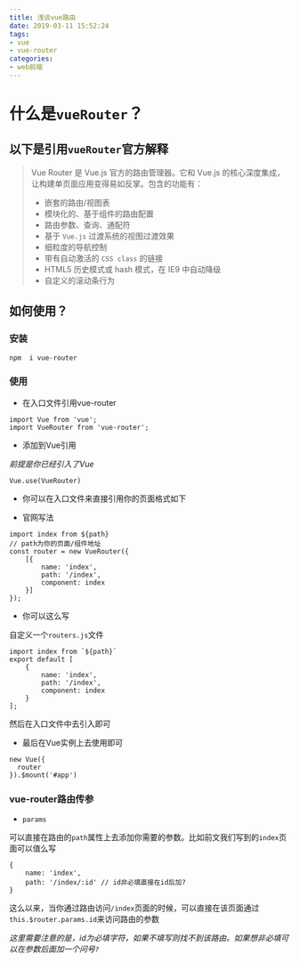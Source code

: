 ```yaml
---
title: 浅谈vue路由
date: 2019-03-11 15:52:24
tags:
- vue
- vue-router
categories: 
- web前端
---
```


# 什么是`vueRouter`？

## 以下是引用`vueRouter`官方解释
> Vue Router 是 Vue.js 官方的路由管理器。它和 Vue.js 的核心深度集成，让构建单页面应用变得易如反掌。包含的功能有：
> - 嵌套的路由/视图表
> - 模块化的、基于组件的路由配置
> - 路由参数、查询、通配符
> - 基于 `Vue.js` 过渡系统的视图过渡效果
> - 细粒度的导航控制
> - 带有自动激活的 `CSS class` 的链接
> - HTML5 历史模式或 hash 模式，在 IE9 中自动降级
> - 自定义的滚动条行为

## 如何使用？

### 安装

`npm  i vue-router`

### 使用

- 在入口文件引用vue-router

```安装VueRouter
import Vue from 'vue';
import VueRouter from 'vue-router';
```

- 添加到Vue引用

*前提是你已经引入了Vue*

`Vue.use(VueRouter)`

- 你可以在入口文件来直接引用你的页面格式如下

* 官网写法

```路由文件
import index from ${path}
// path为你的页面/组件地址
const router = new VueRouter({
    [{
        name: 'index',
        path: '/index',
        component: index
    }]
});
```
* 你可以这么写

自定义一个`routers.js`文件

```如下写法
import index from `${path}`
export default [
    {
        name: 'index',
        path: '/index',
        component: index
    }
];
```
然后在入口文件中去引入即可

* 最后在Vue实例上去使用即可
```使用vueRouter
new Vue({
  router
}).$mount('#app')
```
### vue-router路由传参

- `params`

可以直接在路由的`path`属性上去添加你需要的参数。比如前文我们写到的`index`页面可以值么写
```
{
    name: 'index',
    path: '/index/:id' // id非必填直接在id后加?
}
```
这么以来，当你通过路由访问`/index`页面的时候，可以直接在该页面通过`this.$router.params.id`来访问路由的参数

*这里需要注意的是，id为必填字符，如果不填写则找不到该路由。如果想非必填可以在参数后面加一个问号`?`*
